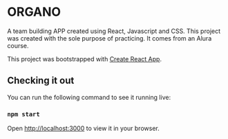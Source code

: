 # ORGANO

A team building APP created using React, Javascript and CSS.
This project was created with the sole purpose of practicing. It comes from an Alura course.

This project was bootstrapped with [Create React App](https://github.com/facebook/create-react-app).
## Checking it out

You can run the following command to see it running live:
### `npm start`
Open [http://localhost:3000](http://localhost:3000) to view it in your browser.
